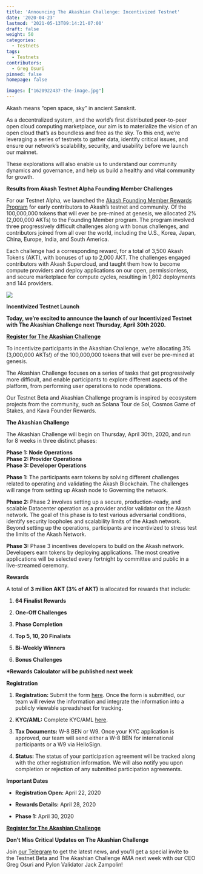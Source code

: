 ```yaml
---
title: 'Announcing The Akashian Challenge: Incentivized Testnet'
date: '2020-04-23'
lastmod: '2021-05-13T09:14:21-07:00'
draft: false
weight: 50
categories:
  - Testnets
tags:
  - Testnets
contributors:
  - Greg Osuri
pinned: false
homepage: false

images: ["1620922437-the-image.jpg"]
---
```

Akash means “open space, sky” in ancient Sanskrit.  
  
As a decentralized system, and the world’s first distributed peer-to-peer open cloud computing marketplace, our aim is to materialize the vision of an open cloud that’s as boundless and free as the sky. To this end, we’re leveraging a series of testnets to gather data, identify critical issues, and ensure our network’s scalability, security, and usability before we launch our mainnet.   
  
These explorations will also enable us to understand our community dynamics and governance, and help us build a healthy and vital community for growth.  
  
**Results from Akash Testnet Alpha Founding Member Challenges**  
  
For our Testnet Alpha, we launched the [Akash Founding Member Rewards Program](https://akash.network/blog/announcing-our-founding-member-challenge-winners-leaderboard/) for early contributors to Akash’s testnet and community. Of the 100,000,000 tokens that will ever be pre-mined at genesis, we allocated 2% (2,000,000 AKTs) to the Founding Member program. The program involved three progressively difficult challenges along with bonus challenges, and contributors joined from all over the world, including the U.S., Korea, Japan, China, Europe, India, and South America.  
  
Each challenge had a corresponding reward, for a total of 3,500 Akash Tokens (AKT), with bonuses of up to 2,000 AKT. The challenges engaged contributors with Akash Supercloud, and taught them how to become compute providers and deploy applications on our open, permissionless, and secure marketplace for compute cycles, resulting in 1,802 deployments and 144 providers. 

![](https://www.datocms-assets.com/45776/1620922423-the-image-1024x1024.jpg)

**Incentivized Testnet Launch**  
  
**Today, we’re excited to announce the launch of our Incentivized Testnet with The Akashian Challenge next Thursday, April 30th 2020.**

[**Register for The Akashian Challenge**](https://docs.google.com/forms/d/e/1FAIpQLSeZjlvoXnezs2eoxUx4L_fUKsOyGe_He63KlUkaht6flnVqYg/viewform)

To incentivize participants in the Akashian Challenge, we're allocating 3% (3,000,000 AKTs!) of the 100,000,000 tokens that will ever be pre-mined at genesis.   
  
The Akashian Challenge focuses on a series of tasks that get progressively more difficult, and enable participants to explore different aspects of the platform, from performing user operations to node operations.  
  
Our Testnet Beta and Akashian Challenge program is inspired by ecosystem projects from the community, such as Solana Tour de Sol, Cosmos Game of Stakes, and Kava Founder Rewards.  
  
**The Akashian Challenge**

The Akashian Challenge will begin on Thursday, April 30th, 2020, and run for 8 weeks in three distinct phases:

**Phase 1: Node Operations**  
**Phase 2: Provider Operations**  
**Phase 3: Developer Operations**  
  
**Phase 1:** The participants earn tokens by solving different challenges related to operating and validating the Akash Blockchain. The challenges will range from setting up Akash node to Governing the network.  
  
**Phase 2:** Phase 2 involves setting up a secure, production-ready, and scalable Datacenter operation as a provider and/or validator on the Akash network. The goal of this phase is to test various adversarial conditions, identify security loopholes and scalability limits of the Akash network. Beyond setting up the operations, participants are incentivized to stress test the limits of the Akash Network.  
  
**Phase 3:** Phase 3 incentives developers to build on the Akash network. Developers earn tokens by deploying applications. The most creative applications will be selected every fortnight by committee and public in a live-streamed ceremony.

**Rewards**

A total of **3 million AKT (3% of AKT)** is allocated for rewards that include:

1.  **64 Finalist Rewards**
    
2.  **One-Off Challenges**
    
3.  **Phase Completion**
    
4.  **Top 5, 10, 20 Finalists**
    
5.  **Bi-Weekly Winners**
    
6.  **Bonus Challenges**
    

**\*Rewards Calculator will be published next week**

**Registration**

1.  **Registration:** Submit the form [here](https://forms.gle/9HV2V5s6Abny7tyv9). Once the form is submitted, our team will review the information and integrate the information into a publicly viewable spreadsheet for tracking.
    
2.  **KYC/AML:** Complete KYC/AML [here](https://app.akash.network/verifications). 
    
3.  **Tax Documents:** W-8 BEN or W9. Once your KYC application is approved, our team will send either a W-8 BEN for international participants or a W9 via HelloSign.
    
4.  **Status:** The status of your participation agreement will be tracked along with the other registration information. We will also notify you upon completion or rejection of any submitted participation agreements.
    

**Important Dates**

*   **Registration Open:** April 22, 2020
    
*   **Rewards Details:** April 28, 2020
    
*   **Phase 1:** April 30, 2020
    

[**Register for The Akashian Challenge**](https://docs.google.com/forms/d/e/1FAIpQLSeZjlvoXnezs2eoxUx4L_fUKsOyGe_He63KlUkaht6flnVqYg/viewform)

**Don’t Miss Critical Updates on The Akashian Challenge**  
  
Join [our Telegram](https://t.me/AkashNW) to get the latest news, and you’ll get a special invite to the Testnet Beta and The Akashian Challenge AMA next week with our CEO Greg Osuri and Pylon Validator Jack Zampolin!